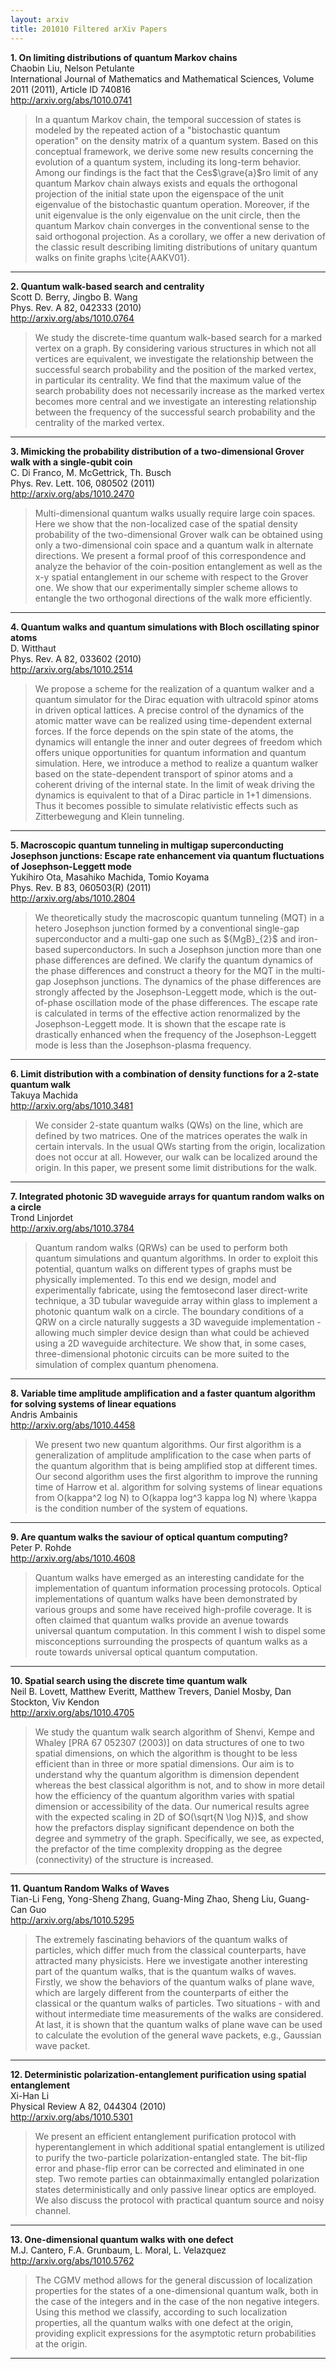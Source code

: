 ```yaml
---
layout: arxiv
title: 201010 Filtered arXiv Papers
---
```


**1.    On limiting distributions of quantum Markov chains**  
Chaobin Liu, Nelson Petulante  
International Journal of Mathematics and Mathematical Sciences, Volume 2011 (2011), Article ID 740816  
http://arxiv.org/abs/1010.0741  
<blockquote>
<p>
In a quantum Markov chain, the temporal succession of states is modeled by the repeated action of a "bistochastic quantum operation" on the density matrix of a quantum system. Based on this conceptual framework, we derive some new results concerning the evolution of a quantum system, including its long-term behavior. Among our findings is the fact that the Ces$\grave{a}$ro limit of any quantum Markov chain always exists and equals the orthogonal projection of the initial state upon the eigenspace of the unit eigenvalue of the bistochastic quantum operation. Moreover, if the unit eigenvalue is the only eigenvalue on the unit circle, then the quantum Markov chain converges in the conventional sense to the said orthogonal projection. As a corollary, we offer a new derivation of the classic result describing limiting distributions of unitary quantum walks on finite graphs \cite{AAKV01}.
</p>
</blockquote>

------

**2.    Quantum walk-based search and centrality**  
Scott D. Berry, Jingbo B. Wang  
Phys. Rev. A 82, 042333 (2010)  
http://arxiv.org/abs/1010.0764  
<blockquote>
<p>
We study the discrete-time quantum walk-based search for a marked vertex on a graph. By considering various structures in which not all vertices are equivalent, we investigate the relationship between the successful search probability and the position of the marked vertex, in particular its centrality. We find that the maximum value of the search probability does not necessarily increase as the marked vertex becomes more central and we investigate an interesting relationship between the frequency of the successful search probability and the centrality of the marked vertex.
</p>
</blockquote>

------

**3.    Mimicking the probability distribution of a two-dimensional Grover walk with a single-qubit coin**  
C. Di Franco, M. McGettrick, Th. Busch  
Phys. Rev. Lett. 106, 080502 (2011)  
http://arxiv.org/abs/1010.2470  
<blockquote>
<p>
Multi-dimensional quantum walks usually require large coin spaces. Here we show that the non-localized case of the spatial density probability of the two-dimensional Grover walk can be obtained using only a two-dimensional coin space and a quantum walk in alternate directions. We present a formal proof of this correspondence and analyze the behavior of the coin-position entanglement as well as the x-y spatial entanglement in our scheme with respect to the Grover one. We show that our experimentally simpler scheme allows to entangle the two orthogonal directions of the walk more efficiently.
</p>
</blockquote>

------

**4.    Quantum walks and quantum simulations with Bloch oscillating spinor atoms**  
D. Witthaut  
Phys. Rev. A 82, 033602 (2010)  
http://arxiv.org/abs/1010.2514  
<blockquote>
<p>
We propose a scheme for the realization of a quantum walker and a quantum simulator for the Dirac equation with ultracold spinor atoms in driven optical lattices. A precise control of the dynamics of the atomic matter wave can be realized using time-dependent external forces. If the force depends on the spin state of the atoms, the dynamics will entangle the inner and outer degrees of freedom which offers unique opportunities for quantum information and quantum simulation. Here, we introduce a method to realize a quantum walker based on the state-dependent transport of spinor atoms and a coherent driving of the internal state. In the limit of weak driving the dynamics is equivalent to that of a Dirac particle in 1+1 dimensions. Thus it becomes possible to simulate relativistic effects such as Zitterbewegung and Klein tunneling.
</p>
</blockquote>

------

**5.    Macroscopic quantum tunneling in multigap superconducting Josephson junctions: Escape rate enhancement via quantum fluctuations of Josephson-Leggett mode**  
Yukihiro Ota, Masahiko Machida, Tomio Koyama  
Phys. Rev. B 83, 060503(R) (2011)  
http://arxiv.org/abs/1010.2804  
<blockquote>
<p>
We theoretically study the macroscopic quantum tunneling (MQT) in a hetero Josephson junction formed by a conventional single-gap superconductor and a multi-gap one such as ${MgB}_{2}$ and iron-based superconductors. In such a Josephson junction more than one phase differences are defined. We clarify the quantum dynamics of the phase differences and construct a theory for the MQT in the multi-gap Josephson junctions. The dynamics of the phase differences are strongly affected by the Josephson-Leggett mode, which is the out-of-phase oscillation mode of the phase differences. The escape rate is calculated in terms of the effective action renormalized by the Josephson-Leggett mode. It is shown that the escape rate is drastically enhanced when the frequency of the Josephson-Leggett mode is less than the Josephson-plasma frequency.
</p>
</blockquote>

------

**6.    Limit distribution with a combination of density functions for a 2-state quantum walk**  
Takuya Machida  
http://arxiv.org/abs/1010.3481  
<blockquote>
<p>
We consider 2-state quantum walks (QWs) on the line, which are defined by two matrices. One of the matrices operates the walk in certain intervals. In the usual QWs starting from the origin, localization does not occur at all. However, our walk can be localized around the origin. In this paper, we present some limit distributions for the walk.
</p>
</blockquote>

------

**7.    Integrated photonic 3D waveguide arrays for quantum random walks on a circle**  
Trond Linjordet  
http://arxiv.org/abs/1010.3784  
<blockquote>
<p>
Quantum random walks (QRWs) can be used to perform both quantum simulations and quantum algorithms. In order to exploit this potential, quantum walks on different types of graphs must be physically implemented. To this end we design, model and experimentally fabricate, using the femtosecond laser direct-write technique, a 3D tubular waveguide array within glass to implement a photonic quantum walk on a circle. The boundary conditions of a QRW on a circle naturally suggests a 3D waveguide implementation - allowing much simpler device design than what could be achieved using a 2D waveguide architecture. We show that, in some cases, three-dimensional photonic circuits can be more suited to the simulation of complex quantum phenomena.
</p>
</blockquote>

------

**8.    Variable time amplitude amplification and a faster quantum algorithm for solving systems of linear equations**  
Andris Ambainis  
http://arxiv.org/abs/1010.4458  
<blockquote>
<p>
We present two new quantum algorithms. Our first algorithm is a generalization of amplitude amplification to the case when parts of the quantum algorithm that is being amplified stop at different times. Our second algorithm uses the first algorithm to improve the running time of Harrow et al. algorithm for solving systems of linear equations from O(kappa^2 log N) to O(kappa log^3 kappa log N) where \kappa is the condition number of the system of equations.
</p>
</blockquote>

------

**9.    Are quantum walks the saviour of optical quantum computing?**  
Peter P. Rohde  
http://arxiv.org/abs/1010.4608  
<blockquote>
<p>
Quantum walks have emerged as an interesting candidate for the implementation of quantum information processing protocols. Optical implementations of quantum walks have been demonstrated by various groups and some have received high-profile coverage. It is often claimed that quantum walks provide an avenue towards universal quantum computation. In this comment I wish to dispel some misconceptions surrounding the prospects of quantum walks as a route towards universal optical quantum computation.
</p>
</blockquote>

------

**10.    Spatial search using the discrete time quantum walk**  
Neil B. Lovett, Matthew Everitt, Matthew Trevers, Daniel Mosby, Dan Stockton, Viv Kendon  
http://arxiv.org/abs/1010.4705  
<blockquote>
<p>
We study the quantum walk search algorithm of Shenvi, Kempe and Whaley [PRA 67 052307 (2003)] on data structures of one to two spatial dimensions, on which the algorithm is thought to be less efficient than in three or more spatial dimensions. Our aim is to understand why the quantum algorithm is dimension dependent whereas the best classical algorithm is not, and to show in more detail how the efficiency of the quantum algorithm varies with spatial dimension or accessibility of the data. Our numerical results agree with the expected scaling in 2D of $O(\sqrt{N \log N})$, and show how the prefactors display significant dependence on both the degree and symmetry of the graph. Specifically, we see, as expected, the prefactor of the time complexity dropping as the degree (connectivity) of the structure is increased.
</p>
</blockquote>

------

**11.    Quantum Random Walks of Waves**  
Tian-Li Feng, Yong-Sheng Zhang, Guang-Ming Zhao, Sheng Liu, Guang-Can Guo  
http://arxiv.org/abs/1010.5295  
<blockquote>
<p>
The extremely fascinating behaviors of the quantum walks of particles, which differ much from the classical counterparts, have attracted many physicists. Here we investigate another interesting part of the quantum walks, that is the quantum walks of waves. Firstly, we show the behaviors of the quantum walks of plane wave, which are largely different from the counterparts of either the classical or the quantum walks of particles. Two situations - with and without intermediate time measurements of the walks are considered. At last, it is shown that the quantum walks of plane wave can be used to calculate the evolution of the general wave packets, e.g., Gaussian wave packet.
</p>
</blockquote>

------

**12.    Deterministic polarization-entanglement purification using spatial entanglement**  
Xi-Han Li  
Physical Review A 82, 044304 (2010)  
http://arxiv.org/abs/1010.5301  
<blockquote>
<p>
We present an efficient entanglement purification protocol with hyperentanglement in which additional spatial entanglement is utilized to purify the two-particle polarization-entangled state. The bit-flip error and phase-flip error can be corrected and eliminated in one step. Two remote parties can obtainmaximally entangled polarization states deterministically and only passive linear optics are employed. We also discuss the protocol with practical quantum source and noisy channel.
</p>
</blockquote>

------

**13.    One-dimensional quantum walks with one defect**  
M.J. Cantero, F.A. Grunbaum, L. Moral, L. Velazquez  
http://arxiv.org/abs/1010.5762  
<blockquote>
<p>
The CGMV method allows for the general discussion of localization properties for the states of a one-dimensional quantum walk, both in the case of the integers and in the case of the non negative integers. Using this method we classify, according to such localization properties, all the quantum walks with one defect at the origin, providing explicit expressions for the asymptotic return probabilities at the origin.
</p>
</blockquote>

------

